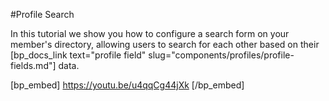 #Profile Search

In this tutorial we show you how to configure a search form on your member's directory, allowing users to search for each other based on their [bp_docs_link text="profile field" slug="components/profiles/profile-fields.md"] data.

[bp_embed] https://youtu.be/u4qqCg44jXk [/bp_embed]